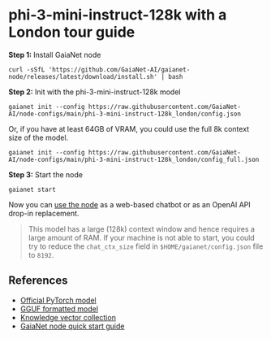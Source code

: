 # phi-3-mini-instruct-128k with a London tour guide

**Step 1:** Install GaiaNet node

```
curl -sSfL 'https://github.com/GaiaNet-AI/gaianet-node/releases/latest/download/install.sh' | bash
```

**Step 2:** Init with the phi-3-mini-instruct-128k model

```
gaianet init --config https://raw.githubusercontent.com/GaiaNet-AI/node-configs/main/phi-3-mini-instruct-128k_london/config.json
```

Or, if you have at least 64GB of VRAM, you could use the full 8k context size of the model.

```
gaianet init --config https://raw.githubusercontent.com/GaiaNet-AI/node-configs/main/phi-3-mini-instruct-128k_london/config_full.json
```

**Step 3:** Start the node

```
gaianet start
```

Now you can [use the node](https://docs.gaianet.ai/user-guide/mynode) as a web-based chatbot or as an OpenAI API drop-in replacement.

> This model has a large (128k) context window and hence requires a large amount of RAM. If your machine is not able to start, you could try to reduce the `chat_ctx_size` field in `$HOME/gaianet/config.json` file to `8192`.

## References

* [Official PyTorch model](https://huggingface.co/microsoft/Phi-3-mini-128k-instruct)
* [GGUF formatted model](https://huggingface.co/gaianet/Phi-3-mini-128k-instruct-GGUF)
* [Knowledge vector collection](https://huggingface.co/datasets/gaianet/london)
* [GaiaNet node quick start guide](https://docs.gaianet.ai/node-guide/quick-start)
